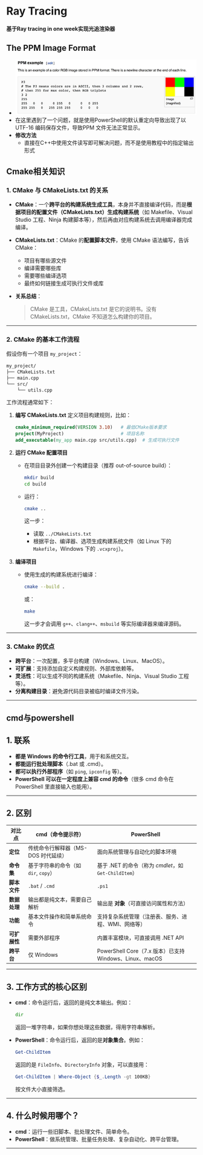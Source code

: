 # Ray Tracing
**基于Ray tracing in one week实现光追渲染器**

## The PPM Image Format
- ![alt text](image.png)
- 在这里遇到了一个问题，就是使用PowerShell的默认重定向导致出现了以 UTF-16 编码保存文件，导致PPM 文件无法正常显示。
- **修改方法**
  - 直接在C++中使用文件读写即可解决问题，而不是使用教程中的指定输出形式


## Cmake相关知识
### 1. **CMake 与 CMakeLists.txt 的关系**

* **CMake**：一个**跨平台的构建系统生成工具**，本身并不直接编译代码，而是**根据项目的配置文件（CMakeLists.txt）生成构建系统**（如 Makefile、Visual Studio 工程、Ninja 构建脚本等），然后再由对应构建系统去调用编译器完成编译。
* **CMakeLists.txt**：CMake 的**配置脚本文件**，使用 CMake 语法编写，告诉 CMake：

  * 项目有哪些源文件
  * 编译需要哪些库
  * 需要哪些编译选项
  * 最终如何链接生成可执行文件或库
* **关系总结**：

  > CMake 是工具，CMakeLists.txt 是它的说明书。没有 CMakeLists.txt，CMake 不知道怎么构建你的项目。

---

### 2. **CMake 的基本工作流程**

假设你有一个项目 `my_project`：

```
my_project/
├── CMakeLists.txt
├── main.cpp
└── src/
    └── utils.cpp
```

工作流程通常如下：

1. **编写 CMakeLists.txt**
   定义项目构建规则，比如：

   ```cmake
   cmake_minimum_required(VERSION 3.10)   # 最低CMake版本要求
   project(MyProject)                     # 项目名称
   add_executable(my_app main.cpp src/utils.cpp)  # 生成可执行文件
   ```

2. **运行 CMake 配置项目**

   * 在项目目录外创建一个构建目录（推荐 out-of-source build）：

     ```bash
     mkdir build
     cd build
     ```
   * 运行：

     ```bash
     cmake ..
     ```

     这一步：

     * 读取 `../CMakeLists.txt`
     * 根据平台、编译器、选项生成构建系统文件（如 Linux 下的 `Makefile`，Windows 下的 `.vcxproj`）。

3. **编译项目**

   * 使用生成的构建系统进行编译：

     ```bash
     cmake --build .
     ```

     或：

     ```bash
     make
     ```

     这一步才会调用 `g++`、`clang++`、`msbuild` 等实际编译器来编译源码。

---

### 3. **CMake 的优点**

* **跨平台**：一次配置，多平台构建（Windows、Linux、MacOS）。
* **可扩展**：支持添加自定义构建规则、外部库依赖等。
* **灵活性**：可以生成不同的构建系统（Makefile、Ninja、Visual Studio 工程等）。
* **分离构建目录**：避免源代码目录被临时编译文件污染。

---

## cmd与powershell

## 1. **联系**

* **都是 Windows 的命令行工具**，用于和系统交互。
* **都能运行批处理脚本**（.bat 或 .cmd）。
* **都可以执行外部程序**（如 `ping`, `ipconfig` 等）。
* **PowerShell 可以在一定程度上兼容 cmd 的命令**（很多 cmd 命令在 PowerShell 里直接输入也能用）。

---

## 2. **区别**

| 对比点      | **cmd（命令提示符）**            | **PowerShell**                                 |
| -------- | ------------------------- | ---------------------------------------------- |
| **定位**   | 传统命令行解释器（MS-DOS 时代延续）     | 面向系统管理与自动化的脚本环境                                |
| **命令集**  | 基于字符串的命令（如 `dir`, `copy`） | 基于 .NET 的命令（称为 *cmdlet*，如 `Get-ChildItem`）     |
| **脚本文件** | `.bat` / `.cmd`           | `.ps1`                                         |
| **数据处理** | 输出都是纯文本，需要自己解析            | 输出是 **对象**（可直接访问属性和方法）                         |
| **功能**   | 基本文件操作和简单系统命令             | 支持复杂系统管理（注册表、服务、进程、WMI、网络等）                    |
| **可扩展性** | 需要外部程序                    | 内置丰富模块，可直接调用 .NET API                          |
| **跨平台**  | 仅 Windows                 | PowerShell Core（7.x 版本）已支持 Windows、Linux、macOS |

---

## 3. **工作方式的核心区别**

* **cmd**：命令运行后，返回的是纯文本输出。例如：

  ```cmd
  dir
  ```

  返回一堆字符串，如果你想处理这些数据，得用字符串解析。

* **PowerShell**：命令运行后，返回的是**对象集合**。例如：

  ```powershell
  Get-ChildItem
  ```

  返回的是 `FileInfo`、`DirectoryInfo` 对象，可以直接用：

  ```powershell
  Get-ChildItem | Where-Object {$_.Length -gt 100KB}
  ```

  按文件大小直接筛选。

---

## 4. **什么时候用哪个？**

* **cmd**：运行一些旧脚本、批处理文件、简单命令。
* **PowerShell**：做系统管理、批量任务处理、复杂自动化、跨平台管理。

---